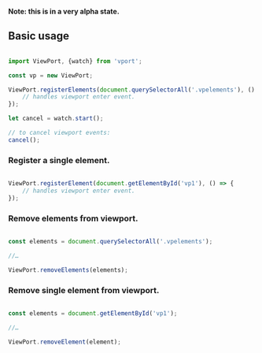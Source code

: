 **Note: this is in a very alpha state.**


## Basic usage

```javascript

import ViewPort, {watch} from 'vport';

const vp = new ViewPort;

ViewPort.registerElements(document.querySelectorAll('.vpelements'), () => {
    // handles viewport enter event.
});

let cancel = watch.start();

// to cancel viewport events:
cancel();
```

### Register a single element.

```javascript

ViewPort.registerElement(document.getElementById('vp1'), () => {
    // handles viewport enter event.
});
```

### Remove elements from viewport.

```javascript

const elements = document.querySelectorAll('.vpelements');

//…

ViewPort.removeElements(elements);
```

### Remove single element from viewport.

```javascript

const elements = document.getElementById('vp1');

//…

ViewPort.removeElement(element);
```
